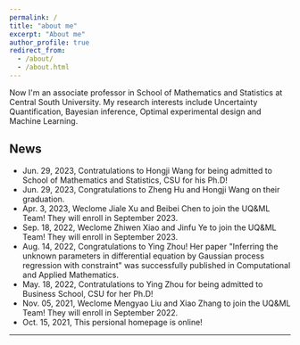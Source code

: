 ```yaml
---
permalink: /
title: "about me"
excerpt: "About me"
author_profile: true
redirect_from: 
  - /about/
  - /about.html
---
```


Now I'm an associate professor in School of Mathematics and Statistics at Central South University. My research interests include Uncertainty Quantification, Bayesian inference, Optimal experimental design and Machine Learning.

News
------
- Jun. 29, 2023, Contratulations to Hongji Wang for being admitted to School of Mathematics and Statistics, CSU for his Ph.D!
- Jun. 29, 2023, Congratulations to Zheng Hu and Hongji Wang on their graduation.
- Apr. 3, 2023,  Weclome Jiale Xu and Beibei Chen to join the UQ&ML Team! They will enroll in September 2023.  
- Sep. 18, 2022,  Weclome Zhiwen Xiao and Jinfu Ye to join the UQ&ML Team! They will enroll in September 2023.  
- Aug. 14, 2022, Congratulations to Ying Zhou! Her paper "Inferring the unknown parameters in differential equation by Gaussian process regression with constraint" was successfully published in Computational and Applied Mathematics.
- May. 18, 2022, Contratulations to Ying Zhou for being admitted to Business School, CSU for her Ph.D!
- Nov. 05, 2021,  Weclome Mengyao Liu and Xiao Zhang to join the UQ&ML Team! They will enroll in September 2022.  
- Oct. 15, 2021,  This persional homepage is online! 
  
---
